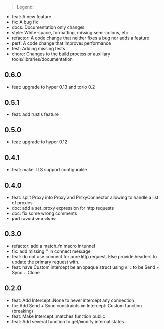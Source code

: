 > Legend:
  - feat: A new feature
  - fix: A bug fix
  - docs: Documentation only changes
  - style: White-space, formatting, missing semi-colons, etc
  - refactor: A code change that neither fixes a bug nor adds a feature
  - perf: A code change that improves performance
  - test: Adding missing tests
  - chore: Changes to the build process or auxiliary tools/libraries/documentation

## 0.6.0
- feat: upgrade to hyper 0.13 and tokio 0.2

## 0.5.1
- feat: add rustls feature

## 0.5.0
- feat: upgrade to hyper 0.12

## 0.4.1
- feat: make TLS support configurable

## 0.4.0
- feat: split Proxy into Proxy and ProxyConnector allowing to handle a list of proxies
- doc: add a set_proxy expression for http requests
- doc: fix some wrong comments
- perf: avoid one clone

## 0.3.0
- refactor: add a match_fn macro in tunnel
- fix: add missing '\' in connect message
- feat: do not use connect for pure http request. Else provide headers to update the primary request with.
- feat: have Custom intercept be an opaque struct using `Arc` to be Send + Sync + Clone

## 0.2.0
- feat: Add Intercept::None to never intercept any connection
- fix: Add Send + Sync constraints on Intercept::Custom function (breaking)
- feat: Make Intercept::matches function public
- feat: Add several function to get/modify internal states
